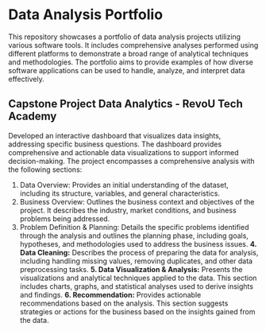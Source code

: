 # Data Analysis Portfolio
This repository showcases a portfolio of data analysis projects utilizing various software tools. It includes comprehensive analyses performed using different platforms to demonstrate a broad range of analytical techniques and methodologies. The portfolio aims to provide examples of how diverse software applications can be used to handle, analyze, and interpret data effectively.
## Capstone Project Data Analytics - RevoU Tech Academy
Developed an interactive dashboard that visualizes data insights, addressing specific business questions. The dashboard provides comprehensive and actionable data visualizations to support informed decision-making. The project encompasses a comprehensive analysis with the following sections:
1. Data Overview:
Provides an initial understanding of the dataset, including its structure, variables, and general characteristics.
2. Business Overview:
Outlines the business context and objectives of the project. It describes the industry, market conditions, and business problems being addressed.
3. Problem Definition & Planning:
Details the specific problems identified through the analysis and outlines the planning phase, including goals, hypotheses, and methodologies used to address the business issues.
**4. Data Cleaning:**
Describes the process of preparing the data for analysis, including handling missing values, removing duplicates, and other data preprocessing tasks.
**5. Data Visualization & Analysis:**
Presents the visualizations and analytical techniques applied to the data. This section includes charts, graphs, and statistical analyses used to derive insights and findings.
**6. Recommendation:**
Provides actionable recommendations based on the analysis. This section suggests strategies or actions for the business based on the insights gained from the data.
